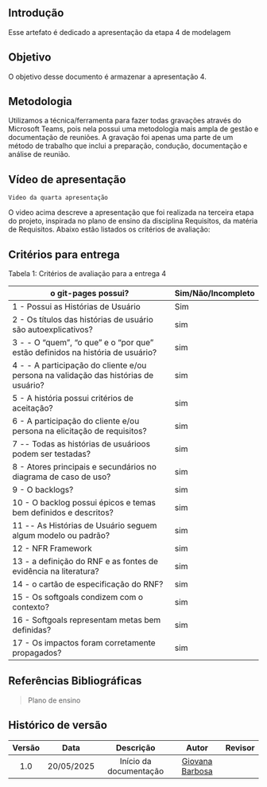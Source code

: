 ## Introdução

Esse artefato é dedicado a apresentação da etapa 4 de modelagem

## Objetivo

O objetivo desse documento é armazenar a apresentação 4.

## Metodologia

Utilizamos a técnica/ferramenta para fazer todas gravações através do Microsoft Teams, pois nela possui uma metodologia mais ampla de gestão e documentação de reuniões. A gravação foi apenas uma parte de um método de trabalho que inclui a preparação, condução, documentação e análise de reunião.

## Vídeo de apresentação

    Video da quarta apresentação



O video acima descreve a apresentação que foi realizada na terceira etapa do projeto, inspirada no plano de ensino da disciplina Requisitos, da matéria de Requisitos. Abaixo estão listados os critérios de avaliação:

## Critérios para entrega

Tabela 1: Critérios de avaliação para a entrega 4


| o git-pages possui?|Sim/Não/Incompleto |
|----------------|------------------------|
| 1 -  Possui as Histórias de Usuário         |Sim|
| 2 - Os títulos das histórias de usuário são autoexplicativos?    |  sim|
| 3 - - O “quem”, “o que” e o “por que” estão definidos na história de usuário?                                                     |sim|
| 4 - - A participação do cliente e/ou persona na validação das histórias de usuário? |sim|
| 5 - A história possui critérios de aceitação?     |sim|
| 6 - A participação do cliente e/ou persona na elicitação de requisitos? |sim|
| 7 -- Todas as histórias de usuárioos podem ser testadas?  |sim|
| 8 - Atores principais e secundários no diagrama de caso de uso?  |sim|
| 9 - O backlogs? |sim|
| 10 - O backlog possui épicos e temas bem definidos e descritos? |sim|
| 11 -- As Histórias de Usuário seguem algum modelo ou padrão?|sim|
| 12 - NFR Framework   |sim|
| 13 - a definição do RNF e as fontes de evidência na literatura? |sim|
| 14 - o cartão de especificação do RNF?  |sim|
| 15 - Os softgoals condizem com o contexto? |sim|
| 16 -  Softgoals representam metas bem definidas?  |sim|
| 17 - Os impactos foram corretamente propagados?    |sim|


## Referências Bibliográficas

> Plano de ensino

## Histórico de versão

| Versão |    Data    |              Descrição              |                     Autor                     | Revisor |
| :----: | :--------: | :---------------------------------: | :-------------------------------------------: | :-----: |
|  1.0   | 20/05/2025 |       Início da documentação        | [Giovana Barbosa ](https://github.com/gio221) |      |


